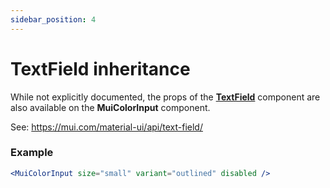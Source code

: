 ```yaml
---
sidebar_position: 4
---
```


# TextField inheritance

While not explicitly documented, the props of the **[TextField](https://mui.com/api/text-field)** component are also available on the **MuiColorInput** component.

See: https://mui.com/material-ui/api/text-field/

### Example

```jsx
<MuiColorInput size="small" variant="outlined" disabled />
```
